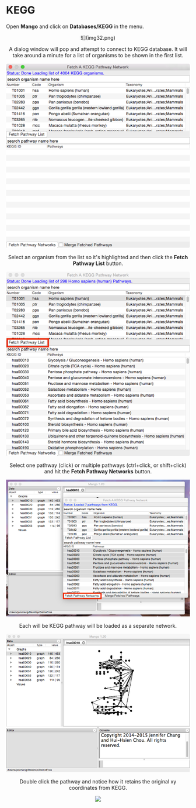 # KEGG

Open **Mango** and click on **Databases/KEGG** in the menu.

<center>
![](img32.png)

A dialog window will pop and attempt to connect to KEGG database. It will take around a minute for a list of organisms to be shown in the first list. 

![](img33.png)

Select an organism from the list so it's highlighted and then click the **Fetch Pathway List** button. 

![](img34.png)

Select one pathway (click) or multiple pathways (ctrl+click, or shift+click) and hit the **Fetch Pathway Networks** button.

![](img36.png)

Each will be KEGG pathway will be loaded as a separate network.

![](img35.png)

Double click the pathway and notice how it retains the original xy coordinates from KEGG.

![](http://rest.kegg.jp/get/hsa00010/image)